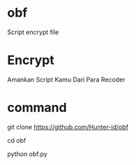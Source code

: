 # obf
Script encrypt file
# Encrypt
Amankan Script Kamu Dari Para Recoder
# command
git clone https://github.com/Hunter-id/obf

cd obf

python obf.py
